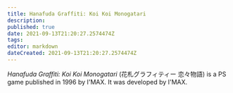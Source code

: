 ```yaml
---
title: Hanafuda Graffiti: Koi Koi Monogatari
description: 
published: true
date: 2021-09-13T21:20:27.2574474Z 
tags: 
editor: markdown
dateCreated: 2021-09-13T21:20:27.2574474Z
---
```

_Hanafuda Graffiti: Koi Koi Monogatari_ (<span lang='ja'>花札グラフィティー 恋々物語</span>) is a PS game published in 1996 by I'MAX.
It was developed by I'MAX.
